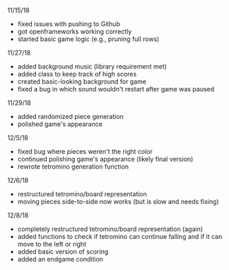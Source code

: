 11/15/18
* fixed issues with pushing to Github
* got openframeworks working correctly
* started basic game logic (e.g., pruning full rows)

11/27/18
* added background music (library requirement met)
* added class to keep track of high scores
* created basic-looking background for game
* fixed a bug in which sound wouldn't restart after game was paused

11/29/18
* added randomized piece generation
* polished game's appearance 

12/5/18
* fixed bug where pieces weren't the right color
* continued polishing game's appearance (likely final version)
* rewrote tetromino generation function

12/6/18
* restructured tetromino/board representation
* moving pieces side-to-side now works (but is slow and needs fixing)

12/8/18
* completely restructured tetromino/board representation (again)
* added functions to check if tetromino can continue falling and if it can move to the left or right
* added basic version of scoring
* added an endgame condition
